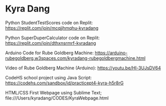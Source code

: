 # Kyra Dang

Python StudentTestScores code on Replit: https://replit.com/join/mcqjjhmqhu-kyradang

Python SuperDuperCalculator code on Replit: https://replit.com/join/dthxnsrmrf-kyradang

Arduino Code for Rube Goldberg Machine: https://arduino-rubegoldberg.w3spaces.com/kyradang-rubegoldbergmachine.html

Video of Rube Goldberg Machine (Arduino): https://youtu.be/Hl-3UJsDV64

CodeHS school project using Java Script: https://codehs.com/sandbox/id/practicept4-kyra-h5r8rG

HTML/CSS First Webpage using Sublime Text; file:///Users/kyradang/CODES/KyraWebpage.html
